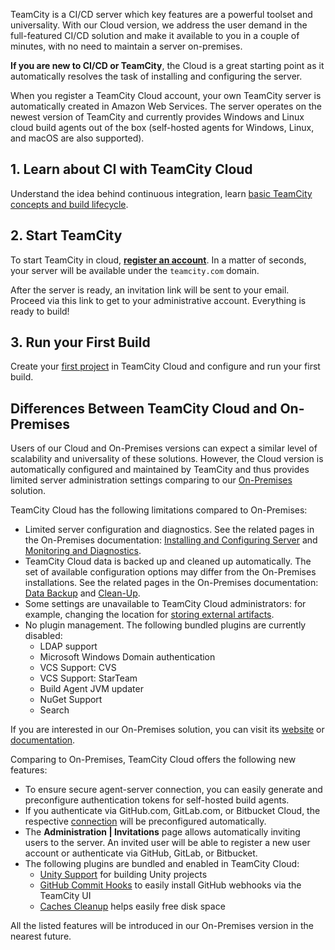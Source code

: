 [//]: # (title: Getting Started with TeamCity Cloud)
[//]: # (auxiliary-id: Getting Started with TeamCity Cloud)

TeamCity is a CI/CD server which key features are a powerful toolset and universality. With our Cloud version, we address the user demand in the full-featured CI/CD solution and make it available to you in a couple of minutes, with no need to maintain a server on-premises.

__If you are new to CI/CD or TeamCity__, the Cloud is a great starting point as it automatically resolves the task of installing and configuring the server.

When you register a TeamCity Cloud account, your own TeamCity server is automatically created in Amazon Web Services. The server operates on the newest version of TeamCity and currently provides Windows and Linux cloud build agents out of the box (self-hosted agents for Windows, Linux, and macOS are also supported).

## 1. Learn about CI with TeamCity Cloud

Understand the idea behind continuous integration, learn [basic TeamCity concepts and build lifecycle](continuous-integration-with-teamcity.md).

## 2. Start TeamCity

To start TeamCity in cloud, __[register an account](https://www.jetbrains.com/teamcity/cloud/)__. In a matter of seconds, your server will be available under the `teamcity.com` domain.

After the server is ready, an invitation link will be sent to your email. Proceed via this link to get to your administrative account. Everything is ready to build!

## 3. Run your First Build

Create your [first project](configure-and-run-your-first-build.md) in TeamCity Cloud and configure and run your first build.

## Differences Between TeamCity Cloud and On-Premises

Users of our Cloud and On-Premises versions can expect a similar level of scalability and universality of these solutions. However, the Cloud version is automatically configured and maintained by TeamCity and thus provides limited server administration settings comparing to our [On-Premises](https://www.jetbrains.com/teamcity/) solution.

TeamCity Cloud has the following limitations compared to On-Premises:
* Limited server configuration and diagnostics. See the related pages in the On-Premises documentation: [Installing and Configuring Server](https://www.jetbrains.com/help/teamcity/installing-and-configuring-the-teamcity-server.html) and [Monitoring and Diagnostics](https://www.jetbrains.com/help/teamcity/teamcity-monitoring-and-diagnostics.html).
* TeamCity Cloud data is backed up and cleaned up automatically. The set of available configuration options may differ from the On-Premises installations. See the related pages in the On-Premises documentation: [Data Backup](https://www.jetbrains.com/help/teamcity/teamcity-data-backup.html) and [Clean-Up](https://www.jetbrains.com/help/teamcity/clean-up.html).
* Some settings are unavailable to TeamCity Cloud administrators: for example, changing the location for [storing external artifacts](https://www.jetbrains.com/help/teamcity/configuring-artifacts-storage.html#External+Artifacts+Storage).
* No plugin management. The following bundled plugins are currently disabled:
    * LDAP support
    * Microsoft Windows Domain authentication
    * VCS Support: CVS
    * VCS Support: StarTeam
    * Build Agent JVM updater
    * NuGet Support
    * Search

If you are interested in our On-Premises solution, you can visit its [website](https://www.jetbrains.com/teamcity/) or [documentation](https://www.jetbrains.com/help/teamcity/teamcity-documentation.html).

Comparing to On-Premises, TeamCity Cloud offers the following new features:
* To ensure secure agent-server connection, you can easily generate and preconfigure authentication tokens for self-hosted build agents.
* If you authenticate via GitHub.com, GitLab.com, or Bitbucket Cloud, the respective [connection](configuring-connections.md) will be preconfigured automatically.
* The __Administration | Invitations__ page allows automatically inviting users to the server. An invited user will be able to register a new user account or authenticate via GitHub, GitLab, or Bitbucket.
* The following plugins are bundled and enabled in TeamCity Cloud:
  * [Unity Support](https://plugins.jetbrains.com/plugin/11453-unity-support) for building Unity projects
  * [GitHub Commit Hooks](https://plugins.jetbrains.com/plugin/9179-github-commit-hooks) to easily install GitHub webhooks via the TeamCity UI
  * [Caches Cleanup](https://github.com/JetBrains/teamcity-caches-cleanup-plugin) helps easily free disk space

All the listed features will be introduced in our On-Premises version in the nearest future.